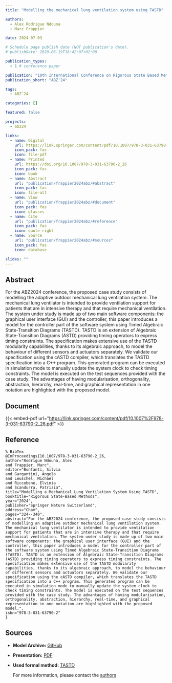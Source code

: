 ```yaml
---
title: "Modelling the mechanical lung ventilation system using TASTD"

authors:
  - Alex Rodrigue Ndouna
  - Marc Frappier

date: 2024-07-03

# Schedule page publish date (NOT publication's date).
# publishDate: 2020-06-19T16:42:07+02:00

publication_types:
  - 1 # conference paper

publication: "10th International Conference on Rigorous State Based Methods (ABZ'24)"
publication_short: "ABZ'24"

tags:
  - ABZ'24

categories: []

featured: false

projects:
  - abz24

links:
  - name: Digital
    url: https://link.springer.com/content/pdf/10.1007/978-3-031-63790-2_26.pdf
    icon_pack: fas
    icon: file-pdf
  - name: Printed
    url: https://doi.org/10.1007/978-3-031-63790-2_26
    icon_pack: fas
    icon: book
  - name: Abstract
    url: "publication/frappier2024abz/#abstract"
    icon_pack: fas
    icon: file-alt
  - name: View
    url: "publication/frappier2024abz/#document"
    icon_pack: fas
    icon: glasses
  - name: Cite
    url: "publication/frappier2024abz/#reference"
    icon_pack: fas
    icon: quote-right
  - name: Source
    url: "publication/frappier2024abz/#sources"
    icon_pack: fas
    icon: database

slides: ""
---
```


## Abstract

For the ABZ2024 conference, the proposed case study consists of modelling the adaptive outdoor mechanical lung ventilation system. The mechanical lung ventilator is intended to provide ventilation support for patients that are in intensive therapy and that require mechanical ventilation. The system under study is made up of two main software components: the graphical user interface (GUI) and the controller, this paper introduces a model for the controller part of the software system using Timed Algebraic State-Transition Diagrams (TASTD). TASTD is an extension of Algebraic State-Transition Diagrams (ASTD) providing timing operators to express timing constraints. The specification makes extensive use of the TASTD modularity capabilities, thanks to its algebraic approach, to model the behaviour of different sensors and actuators separately. We validate our specification using the cASTD compiler, which translates the TASTD specification into a C++ program. This generated program can be executed in simulation mode to manually update the system clock to check timing constraints. The model is executed on the test sequences provided with the case study. The advantages of having modularisation, orthogonality, abstraction, hierarchy, real-time, and graphical representation in one notation are highlighted with the proposed model.

## Document

{{< embed-pdf url="https://link.springer.com/content/pdf/10.1007%2F978-3-031-63790-2_26.pdf" >}}

## Reference

```
% BibTex
@InProceedings{10.1007/978-3-031-63790-2_26,
author="Rodrigue Ndouna, Alex
and Frappier, Marc",
editor="Bonfanti, Silvia
and Gargantini, Angelo
and Leuschel, Michael
and Riccobene, Elvinia
and Scandurra, Patrizia",
title="Modelling a Mechanical Lung Ventilation System Using TASTD",
booktitle="Rigorous State-Based Methods",
year="2024",
publisher="Springer Nature Switzerland",
address="Cham",
pages="324--340",
abstract="For the ABZ2024 conference, the proposed case study consists of modelling an adaptive outdoor mechanical lung ventilation system. The mechanical lung ventilator is intended to provide ventilation support for patients that are in intensive therapy and that require mechanical ventilation. The system under study is made up of two main software components: the graphical user interface (GUI) and the controller, this paper introduces a model for the controller part of the software system using Timed Algebraic State-Transition Diagrams (TASTD). TASTD is an extension of Algebraic State-Transition Diagrams (ASTD) providing timing operators to express timing constraints. The specification makes extensive use of the TASTD modularity capabilities, thanks to its algebraic approach, to model the behaviour of different sensors and actuators separately. We validate our specification using the cASTD compiler, which translates the TASTD specification into a C++ program. This generated program can be executed in simulation mode to manually update the system clock to check timing constraints. The model is executed on the test sequences provided with the case study. The advantages of having modularisation, orthogonality, abstraction, hierarchy, real-time, and graphical representation in one notation are highlighted with the proposed model.",
isbn="978-3-031-63790-2"
}
```

## Sources

- **Model Archive:**
  [GitHub](https://github.com/ndounalex/casestudyABZ2024-tastdmodel)
- **Presentation:**
  [PDF](/data/abz24/frappier2024abz.pdf)
- **Used formal method:**
  [TASTD](/method/TASTD)

  For more information, please contact the <a href ="mailto:Alex.Rodrigue.Ndouna@USherbrooke.ca;Marc.Frappier@USherbrooke.ca">authors</a>
